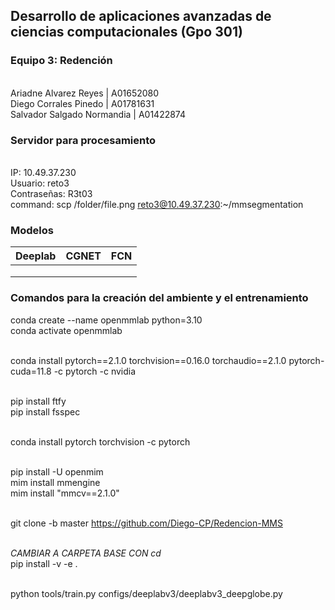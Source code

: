 ## Desarrollo de aplicaciones avanzadas de ciencias computacionales (Gpo 301)
### Equipo 3: Redención
<br> Ariadne Alvarez Reyes                  | A01652080
<br> Diego Corrales Pinedo                  | A01781631
<br> Salvador Salgado Normandia             | A01422874

### Servidor para procesamiento
<br> IP: 10.49.37.230
<br> Usuario: reto3
<br> Contraseñas: R3t03
<br> command: scp /folder/file.png reto3@10.49.37.230:~/mmsegmentation

### Modelos
| Deeplab| CGNET    | FCN     |
|----------------|--------------|-------------|
|    | 	 |  |
|  |   |  |
|   |   |   |

### Comandos para la creación del ambiente y el entrenamiento
conda create --name openmmlab python=3.10
<br> conda activate openmmlab

<br> conda install pytorch==2.1.0 torchvision==0.16.0 torchaudio==2.1.0 pytorch-cuda=11.8 -c pytorch -c nvidia

<br> pip install ftfy
<br> pip install fsspec

<br> conda install pytorch torchvision -c pytorch

<br> pip install -U openmim
<br> mim install mmengine
<br> mim install "mmcv==2.1.0"

<br> git clone -b master https://github.com/Diego-CP/Redencion-MMS

<br> *CAMBIAR A CARPETA BASE CON cd*
<br> pip install -v -e .

<br> python tools/train.py configs/deeplabv3/deeplabv3_deepglobe.py

